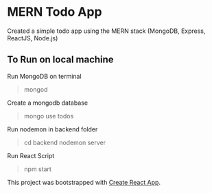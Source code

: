 # MERN Todo App

Created a simple todo app using the MERN stack (MongoDB, Express, ReactJS, Node.js)

## To Run on local machine

Run MongoDB on terminal
> mongod

Create a mongodb database
> mongo
> use todos

Run nodemon in backend folder
> cd backend
> nodemon server

Run React Script
> npm start

This project was bootstrapped with [Create React App](https://github.com/facebook/create-react-app).


